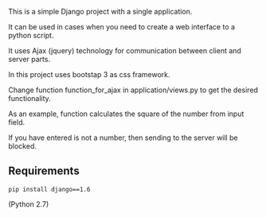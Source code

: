 
This is a simple Django project with a single application.

It can be used in cases when you need to create a web interface to a python script.

It uses Ajax (jquery) technology for communication between client and server parts.

In this project uses bootstap 3 as css framework.

Change function function_for_ajax in application/views.py to get the desired functionality.

As an example, function calculates the square of the number  from input field.

If you have entered is not a number, then sending to the server will be blocked.

Requirements
------------

    pip install django==1.6

(Python 2.7)